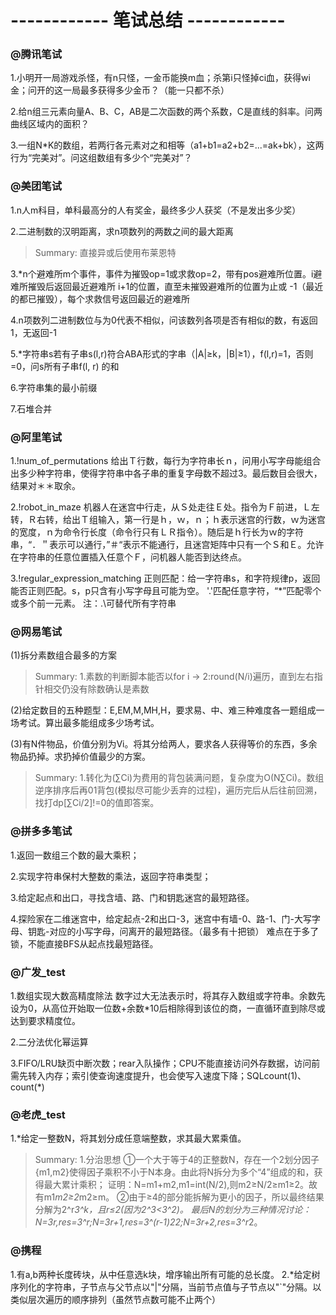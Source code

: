 # ------------ 笔试总结 ------------ #


### @腾讯笔试
1.小明开一局游戏杀怪，有n只怪，一金币能换m血；杀第i只怪掉ci血，获得wi金；问开的这一局最多获得多少金币？（能一只都不杀）

2.给n组三元素向量A、B、C，AB是二次函数的两个系数，C是直线的斜率。问两曲线区域内的面积？

3.一组N*K的数组，若两行各元素对之和相等（a1+b1=a2+b2=...=ak+bk），这两行为“完美对”。问这组数组有多少个“完美对”？




### @美团笔试
1.n人m科目，单科最高分的人有奖金，最终多少人获奖（不是发出多少奖）

2.二进制数的汉明距离，求n项数列的两数之间的最大距离
>Summary:
直接异或后使用布莱恩特

3.*n个避难所m个事件，事件为摧毁op=1或求救op=2，带有pos避难所位置。i避难所摧毁后返回最近避难所 i+1的位置，直至未摧毁避难所的位置为止或 -1（最近的都已摧毁），每个求救信号返回最近的避难所

4.n项数列二进制数位与为0代表不相似，问该数列各项是否有相似的数，有返回1，无返回-1

5.*字符串s若有子串s(l,r)符合ABA形式的字串（|A|≥k，|B|≥1），f(l,r)=1，否则=0，问s所有子串f(l, r) 的和

6.字符串集的最小前缀

7.石堆合并




### @阿里笔试
1.!num_of_permutations
给出Ｔ行数，每行为字符串长ｎ，问用小写字母能组合出多少种字符串，使得字符串中各子串的重复字母数不超过3。最后数目会很大，结果对＊＊取余。


2.!robot_in_maze
机器人在迷宫中行走，从Ｓ处走往Ｅ处。指令为Ｆ前进，Ｌ左转，Ｒ右转，给出Ｔ组输入，第一行是ｈ，ｗ，ｎ；ｈ表示迷宫的行数，ｗ为迷宫的宽度，ｎ为命令行长度（命令行只有ＬＲ指令）。随后是ｈ行长为ｗ的字符串，“．＂表示可以通行，”＃“表示不能通行，且迷宫矩阵中只有一个Ｓ和Ｅ。允许在字符串的任意位置插入任意个Ｆ，问机器人能否到达终点。


3.!regular_expression_matching
正则匹配：给一字符串s，和字符规律p，返回能否正则匹配。s，p只含有小写字母且可能为空。
'.'匹配任意字符，“\*”匹配零个或多个前一元素。
注：.\可替代所有字符串




### @网易笔试
(1)拆分素数组合最多的方案
>Summary:
1.素数的判断脚本能否以for i -> 2:round(N/i)遍历，直到左右指针相交仍没有除数确认是素数

(2)给定数目的五种题型：E,EM,M,MH,H，要求易、中、难三种难度各一题组成一场考试。算出最多能组成多少场考试。

(3)有N件物品，价值分别为Vi。将其分给两人，要求各人获得等价的东西，多余物品扔掉。求扔掉价值最少的方案。
>Summary:
1.转化为(∑Ci)为费用的背包装满问题，复杂度为O(N∑Ci)。数组逆序排序后再01背包(模拟尽可能少丢弃的过程)，遍历完后从后往前回溯，找打dp[∑Ci/2]!=0的值即答案。




### @拼多多笔试
1.返回一数组三个数的最大乘积；

2.实现字符串保村大整数的乘法，返回字符串类型；

3.给定起点和出口，寻找含墙、路、门和钥匙迷宫的最短路径。

4.探险家在二维迷宫中，给定起点-2和出口-3，迷宫中有墙-0、路-1、门-大写字母、钥匙-对应的小写字母，问离开的最短路径。（最多有十把锁）
难点在于多了锁，不能直接BFS从起点找最短路径。




### @广发_test
1.数组实现大数高精度除法
数字过大无法表示时，将其存入数组或字符串。余数先设为0，从高位开始取一位数+余数*10后相除得到该位的商，一直循环直到除尽或达到要求精度位。

2.二分法优化幂运算

3.FIFO/LRU缺页中断次数；rear入队操作；CPU不能直接访问外存数据，访问前需先转入内存；索引使查询速度提升，也会使写入速度下降；SQLcount(1)、count(*)




### @老虎_test
1.*给定一整数N，将其划分成任意端整数，求其最大累乘值。
>Summary:
1.分治思想
①一个大于等于4的正整数N，存在一个2划分因子{m1,m2}使得因子乘积不小于N本身。由此将N拆分为多个“4”组成的和，获得最大累计乘积；
证明：N=m1+m2,m1=int(N/2),则m2≥N/2≥m1≥2。故有m1*m2≥2*m2≥m。
②由于≥4的部分能拆解为更小的因子，所以最终结果分解为2^r*3^k，且r≤2(因为2^3<3^2)。
最后N的划分为三种情况讨论：N=3r,res=3^r;N=3r+1,res=3^(r-1)*2*2;N=3r+2,res=3^r*2。




### @携程
1.有a,b两种长度砖块，从中任意选k块，增序输出所有可能的总长度。
2.*给定树序列化的字符串，子节点与父节点以"|"分隔，当前节点值与子节点以"`"分隔。以类似层次遍历的顺序排列（虽然节点数可能不止两个）